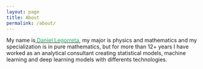 ```yaml
---
layout: page
title: About
permalink: /about/
---
```


My name is<a href="https://www.linkedin.com/in/daniel-legorreta-080774103"> <b style="font-weight: 550;color:mediumseagreen">Daniel Legorreta</b></a>, my major is physics and mathematics and my specialization is in pure mathematics, but for more than 12+ years I have worked as an analytical consultant creating statistical models, machine learning and deep learning models with differents technologies.
              

